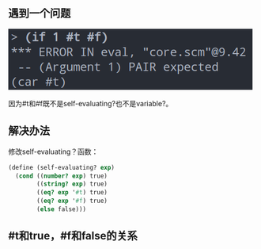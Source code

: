 ## 遇到一个问题
![1613901645266](pics/LICENSE)

因为#t和#f既不是self-evaluating?也不是variable?。

## 解决办法

修改self-evaluating？函数：

```scheme
(define (self-evaluating? exp)
  (cond ((number? exp) true)
        ((string? exp) true)
        ((eq? exp '#t) true)
        ((eq? exp '#f) true)
        (else false)))
```

## #t和true，#f和false的关系

